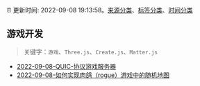 :alarm_clock: 更新时间: 2022-09-08 19:13:58。[来源分类](../README.md)、[标签分类](../TAGS.md)、[时间分类](../TIMELINE.md)

## 游戏开发


> 关键字：`游戏`、`Three.js`、`Create.js`、`Matter.js`



- [2022-09-08-QUIC-协议游戏服务器](https://www.v2ex.com/t/878739) 
- [2022-09-08-如何实现肉鸽（rogue）游戏中的随机地图](https://www.v2ex.com/t/878733) 
